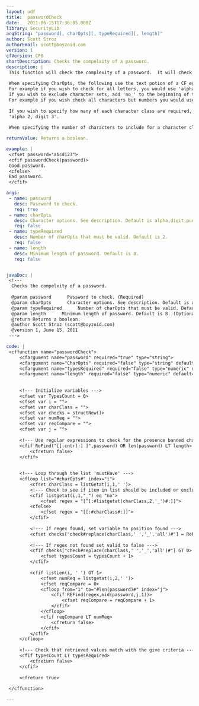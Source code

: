 ```yaml
---
layout: udf
title:  passwordCheck
date:   2011-06-15T17:36:05.000Z
library: SecurityLib
argString: "password[, charOpts][, typeRequired][, length]"
author: Scott Stroz
authorEmail: scott@boyzoid.com
version: 1
cfVersion: CF6
shortDescription: Checks the compelxity of a password.
description: |
 This function will check the complexity of a password.  It will check for the existence of letters, numbers, and non-alphanumeric characters in a given password.  Optionally, it can for check for the number of times each of these occurs.  
 
 When specifying CharOpts, the following use the text potion of a CF egular Expression character class.
 For example if you wish to check for all letters, you would use 'alpha' in the CharOpts.
 If you wish to exclude character sets, add 'no_' to the beginning of the text label.
 For example if you wish check all characters but numbers you would use 'no_digit'.
 
 If you wish to specify how many of each character class are required, enter that number as follows:
 'alpha 2, digit 3'.
 
 When specifying the number of characters to include for a character class, you are specifying that the charcater class is REQUIRED for the password.

returnValue: Returns a boolean.

example: |
 <cfset password="abcd123">
 <cfif passwordCheck(password)>
 Good password.
 <cfelse>
 Bad password.
 </cfif>

args:
 - name: password
   desc: Password to check.
   req: true
 - name: charOpts
   desc: Character options. See description. Default is alpha,digit,punct.
   req: false
 - name: typeRequired
   desc: Number of charOpts that must be valid. Default is 2.
   req: false
 - name: length
   desc: Minimum length of password. Default is 8.
   req: false


javaDoc: |
 <!---
  Checks the compelxity of a password.
  
  @param password      Password to check. (Required)
  @param charOpts      Character options. See description. Default is alpha,digit,punct. (Optional)
  @param typeRequired      Number of charOpts that must be valid. Default is 2. (Optional)
  @param length      Minimum length of password. Default is 8. (Optional)
  @return Returns a boolean. 
  @author Scott Stroz (scott@boyzoid.com) 
  @version 1, June 15, 2011 
 --->

code: |
 <cffunction name="passwordCheck">
     <cfargument name="password" required="true" type="string">
     <cfargument name="CharOpts" required="false" type="string" default="alpha,digit,punct">
     <cfargument name="typesRequired" required="false" type="numeric" default="2">
     <cfargument name="length" required="false" type="numeric" default="8">
 
 
     <!--- Initialize variables --->
     <cfset var TypesCount = 0>
     <cfset var i = "">
     <cfset var charClass = "">
     <cfset var checks = structNew()>
     <cfset var numReq = "">
     <cfset var reqCompare = "">
     <cfset var j = "">
     
     <!--- Use regular expressions to check for the presence banned characters such as tab, space, backspace, etc  and password length--->
     <cfif ReFind("[[:cntrl:] ]",password) OR len(password) LT length>
         <cfreturn false>
     </cfif>
 
 
     <!--- Loop through the list 'mustHave' --->
     <cfloop list="#charOpts#" index="i">
         <cfset charClass = listGetat(i,1,' ')>
         <!--- Check to see if item in list should be included or excluded --->
         <cfif listgetat(i,1,"_") eq "no">
             <cfset regex = "[^[:#listgetat(charClass,2,'_')#:]]">
         <cfelse>
             <cfset regex = "[[:#charClass#:]]">
         </cfif>
         
         <!--- If regex found, set variable to position found --->
         <cfset checks["check#replace(charClass,' ','_','all')#"] = ReFind(regex,password)>
 
         <!--- If regex not found set valid to false --->
         <cfif checks["check#replace(charClass,' ','_','all')#"] GT 0>
             <cfset typesCount = typesCount + 1>
         </cfif>
 
         <cfif listLen(i, ' ') GT 1>
             <cfset numReq = listgetat(i,2,' ')>
             <cfset reqCompare = 0>
             <cfloop from="1" to="#len(password)#" index="j">
                 <cfif REFind(regex,mid(password,j,1))>
                     <cfset reqCompare = reqCompare + 1>
                 </cfif>
             </cfloop>
             <cfif reqCompare LT numReq>
                 <cfreturn false>
             </cfif>
         </cfif>
     </cfloop>
 
     <!--- Check that retrieved values match with the give criteria --->
     <cfif typesCount LT typesRequired>
         <cfreturn false>
     </cfif>
     
     <cfreturn true>
     
 </cffunction>

---
```


